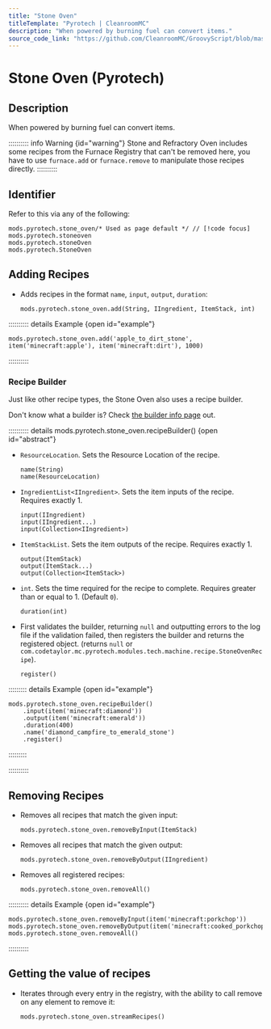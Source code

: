 ```yaml
---
title: "Stone Oven"
titleTemplate: "Pyrotech | CleanroomMC"
description: "When powered by burning fuel can convert items."
source_code_link: "https://github.com/CleanroomMC/GroovyScript/blob/master/src/main/java/com/cleanroommc/groovyscript/compat/mods/pyrotech/StoneOven.java"
---
```


# Stone Oven (Pyrotech)

## Description

When powered by burning fuel can convert items.

:::::::::: info Warning {id="warning"}
Stone and Refractory Oven includes some recipes from the Furnace Registry that can't be removed here, you have to use `furnace.add` or `furnace.remove` to manipulate those recipes directly.
::::::::::

## Identifier

Refer to this via any of the following:

```groovy:no-line-numbers {1}
mods.pyrotech.stone_oven/* Used as page default */ // [!code focus]
mods.pyrotech.stoneoven
mods.pyrotech.stoneOven
mods.pyrotech.StoneOven
```


## Adding Recipes

- Adds recipes in the format `name`, `input`, `output`, `duration`:

    ```groovy:no-line-numbers
    mods.pyrotech.stone_oven.add(String, IIngredient, ItemStack, int)
    ```

:::::::::: details Example {open id="example"}
```groovy:no-line-numbers
mods.pyrotech.stone_oven.add('apple_to_dirt_stone', item('minecraft:apple'), item('minecraft:dirt'), 1000)
```

::::::::::

### Recipe Builder

Just like other recipe types, the Stone Oven also uses a recipe builder.

Don't know what a builder is? Check [the builder info page](../../getting_started/builder.md) out.

:::::::::: details mods.pyrotech.stone_oven.recipeBuilder() {open id="abstract"}
- `ResourceLocation`. Sets the Resource Location of the recipe.

    ```groovy:no-line-numbers
    name(String)
    name(ResourceLocation)
    ```

- `IngredientList<IIngredient>`. Sets the item inputs of the recipe. Requires exactly 1.

    ```groovy:no-line-numbers
    input(IIngredient)
    input(IIngredient...)
    input(Collection<IIngredient>)
    ```

- `ItemStackList`. Sets the item outputs of the recipe. Requires exactly 1.

    ```groovy:no-line-numbers
    output(ItemStack)
    output(ItemStack...)
    output(Collection<ItemStack>)
    ```

- `int`. Sets the time required for the recipe to complete. Requires greater than or equal to 1. (Default `0`).

    ```groovy:no-line-numbers
    duration(int)
    ```

- First validates the builder, returning `null` and outputting errors to the log file if the validation failed, then registers the builder and returns the registered object. (returns `null` or `com.codetaylor.mc.pyrotech.modules.tech.machine.recipe.StoneOvenRecipe`).

    ```groovy:no-line-numbers
    register()
    ```

::::::::: details Example {open id="example"}
```groovy:no-line-numbers
mods.pyrotech.stone_oven.recipeBuilder()
    .input(item('minecraft:diamond'))
    .output(item('minecraft:emerald'))
    .duration(400)
    .name('diamond_campfire_to_emerald_stone')
    .register()
```

:::::::::

::::::::::

## Removing Recipes

- Removes all recipes that match the given input:

    ```groovy:no-line-numbers
    mods.pyrotech.stone_oven.removeByInput(ItemStack)
    ```

- Removes all recipes that match the given output:

    ```groovy:no-line-numbers
    mods.pyrotech.stone_oven.removeByOutput(IIngredient)
    ```

- Removes all registered recipes:

    ```groovy:no-line-numbers
    mods.pyrotech.stone_oven.removeAll()
    ```

:::::::::: details Example {open id="example"}
```groovy:no-line-numbers
mods.pyrotech.stone_oven.removeByInput(item('minecraft:porkchop'))
mods.pyrotech.stone_oven.removeByOutput(item('minecraft:cooked_porkchop'))
mods.pyrotech.stone_oven.removeAll()
```

::::::::::

## Getting the value of recipes

- Iterates through every entry in the registry, with the ability to call remove on any element to remove it:

    ```groovy:no-line-numbers
    mods.pyrotech.stone_oven.streamRecipes()
    ```
